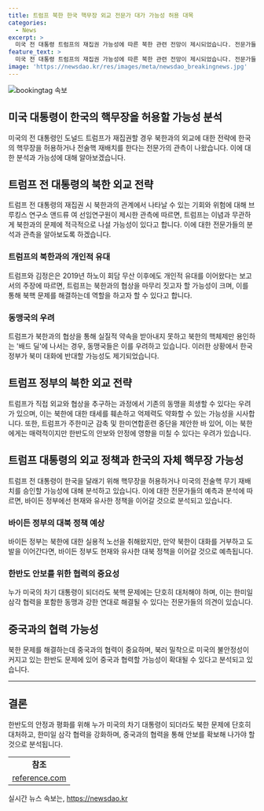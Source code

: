 ```yaml
---
title: 트럼프 북한 한국 핵무장 외교 전문가 대가 가능성 허용 대목
categories:
  - News
excerpt: >
  미국 전 대통령 트럼프의 재집권 가능성에 따른 북한 관련 전망이 제시되었습니다. 전문가들은 트럼프가 북한과의 외교에 나설 가능성이 크다고 판단하며, 이로 인해 한국의 핵무장이나 전술핵 재배치 가능성을 우려하고 있습니다. 또한, 트럼프의 대북 외교에 따른 한국과의 관계 변화, 그리고 바이든 정부가 이를 어떻게 다룰지에 대한 전망도 이야기됐습니다. 이에 대한 전문가들의 우려와 북한 문제에 대한 대응책이 강조되었습니다.
feature_text: >
  미국 전 대통령 트럼프의 재집권 가능성에 따른 북한 관련 전망이 제시되었습니다. 전문가들은 트럼프가 북한과의 외교에 나설 가능성이 크다고 판단하며, 이로 인해 한국의 핵무장이나 전술핵 재배치 가능성을 우려하고 있습니다. 또한, 트럼프의 대북 외교에 따른 한국과의 관계 변화, 그리고 바이든 정부가 이를 어떻게 다룰지에 대한 전망도 이야기됐습니다. 이에 대한 전문가들의 우려와 북한 문제에 대한 대응책이 강조되었습니다.
image: 'https://newsdao.kr/res/images/meta/newsdao_breakingnews.jpg'
---
```


<p><img src="https://newsdao.kr/res/images/meta/newsdao_breakingnews.jpg" alt="bookingtag 속보" /></p>

<h2>미국 대통령이 한국의 핵무장을 허용할 가능성 분석</h2>

<p data-ke-size="size16">미국의 전 대통령인 도널드 트럼프가 재집권할 경우 북한과의 외교에 대한 전략에 한국의 핵무장을 허용하거나 전술핵 재배치를 한다는 전문가의 관측이 나왔습니다. 이에 대한 분석과 가능성에 대해 알아보겠습니다.</p>

<h2>트럼프 전 대통령의 북한 외교 전략</h2>

<p data-ke-size="size16">트럼프 전 대통령의 재집권 시 북한과의 관계에서 나타날 수 있는 기회와 위험에 대해 브루킹스 연구소 앤드류 여 선임연구원이 제시한 관측에 따르면, 트럼프는 이념과 무관하게 북한과의 문제에 적극적으로 나설 가능성이 있다고 합니다. 이에 대한 전문가들의 분석과 관측을 알아보도록 하겠습니다.</p>

<h3>트럼프의 북한과의 개인적 유대</h3>

<p data-ke-size="size16">트럼프와 김정은은 2019년 하노이 회담 무산 이후에도 개인적 유대를 이어왔다는 보고서의 주장에 따르면, 트럼프는 북한과의 협상을 마무리 짓고자 할 가능성이 크며, 이를 통해 북핵 문제를 해결하는데 역할을 하고자 할 수 있다고 합니다.</p>

<h3>동맹국의 우려</h3>

<p data-ke-size="size16">트럼프가 북한과의 협상을 통해 실질적 약속을 받아내지 못하고 북한의 핵체제만 용인하는 '배드 딜'에 나서는 경우, 동맹국들은 이를 우려하고 있습니다. 이러한 상황에서 한국 정부가 북미 대화에 반대할 가능성도 제기되었습니다.</p>

<h2>트럼프 정부의 북한 외교 전략</h2>

<p data-ke-size="size16">트럼프가 직접 외교와 협상을 추구하는 과정에서 기존의 동맹을 희생할 수 있다는 우려가 있으며, 이는 북한에 대한 태세를 훼손하고 억제력도 약화할 수 있는 가능성을 시사합니다. 또한, 트럼프가 주한미군 감축 및 한미연합훈련 중단을 제안한 바 있어, 이는 북한에게는 매력적이지만 한반도의 안보와 안정에 영향을 미칠 수 있다는 우려가 있습니다.</p>

<h2>트럼프 대통령의 외교 정책과 한국의 자체 핵무장 가능성</h2>

<p data-ke-size="size16">트럼프 전 대통령이 한국을 달래기 위해 핵무장을 허용하거나 미국의 전술핵 무기 재배치를 승인할 가능성에 대해 분석하고 있습니다. 이에 대한 전문가들의 예측과 분석에 따르면, 바이든 정부에선 현재와 유사한 정책을 이어갈 것으로 분석되고 있습니다.</p>

<h3>바이든 정부의 대북 정책 예상</h3>

<p data-ke-size="size16">바이든 정부는 북한에 대한 실용적 노선을 취해왔지만, 만약 북한이 대화를 거부하고 도발을 이어간다면, 바이든 정부도 현재와 유사한 대북 정책을 이어갈 것으로 예측됩니다.</p>

<h3>한반도 안보를 위한 협력의 중요성</h3>

<p data-ke-size="size16">누가 미국의 차기 대통령이 되더라도 북핵 문제에는 단호히 대처해야 하며, 이는 한미일 삼각 협력을 포함한 동맹과 강한 연대로 해결될 수 있다는 전문가들의 의견이 있습니다.</p>

<h2>중국과의 협력 가능성</h2>

<p data-ke-size="size16">북한 문제를 해결하는데 중국과의 협력이 중요하며, 북러 밀착으로 미국의 불안정성이 커지고 있는 한반도 문제에 있어 중국과 협력할 가능성이 확대될 수 있다고 분석되고 있습니다.</p>

<hr>

<h2>결론</h2>

<p data-ke-size="size16">한반도의 안정과 평화를 위해 누가 미국의 차기 대통령이 되더라도 북한 문제에 단호히 대처하고, 한미일 삼각 협력을 강화하며, 중국과의 협력을 통해 안보를 확보해 나가야 할 것으로 분석됩니다.</p>

<table>
    <tr>
        <td style="text-align: center; height: 17px;"><b>참조</b></td>
    </tr>
    <tr>
        <td style="text-align: center; height: 17px;"><a href="https://www.reference.com">reference.com</a></td>
    </tr>
</table>
실시간 뉴스 속보는, <a href="https://newsdao.kr" rel="dofollow">https://newsdao.kr</a>


